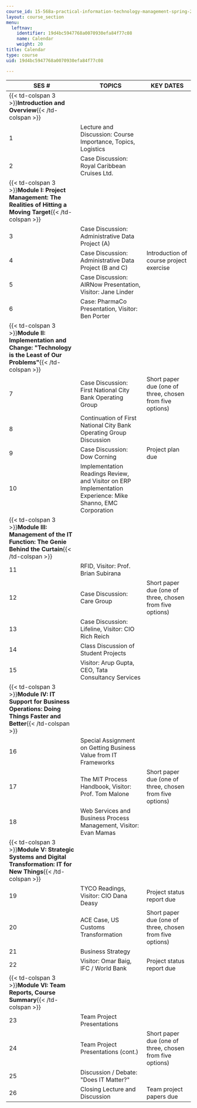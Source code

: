 ```yaml
---
course_id: 15-568a-practical-information-technology-management-spring-2005
layout: course_section
menu:
  leftnav:
    identifier: 19d4bc5947768a0070930efa84f77c08
    name: Calendar
    weight: 20
title: Calendar
type: course
uid: 19d4bc5947768a0070930efa84f77c08

---
```


| SES # | TOPICS | KEY DATES |
| --- | --- | --- |
| {{< td-colspan 3 >}}**Introduction and Overview**{{< /td-colspan >}} |||
| 1 | Lecture and Discussion: Course Importance, Topics, Logistics |  |
| 2 | Case Discussion: Royal Caribbean Cruises Ltd. |  |
| {{< td-colspan 3 >}}**Module I: Project Management: The Realities of Hitting a Moving Target**{{< /td-colspan >}} |||
| 3 | Case Discussion: Administrative Data Project (A) |  |
| 4 | Case Discussion: Administrative Data Project (B and C) | Introduction of course project exercise |
| 5 | Case Discussion: AIRNow Presentation, Visitor: Jane Linder |  |
| 6 | Case: PharmaCo Presentation, Visitor: Ben Porter |  |
| {{< td-colspan 3 >}}**Module II: Implementation and Change: "Technology is the Least of Our Problems"**{{< /td-colspan >}} |||
| 7 | Case Discussion: First National City Bank Operating Group | Short paper due (one of three, chosen from five options) |
| 8 | Continuation of First National City Bank Operating Group Discussion |  |
| 9 | Case Discussion: Dow Corning | Project plan due |
| 10 | Implementation Readings Review, and Visitor on ERP Implementation Experience: Mike Shanno, EMC Corporation |  |
| {{< td-colspan 3 >}}**Module III: Management of the IT Function: The Genie Behind the Curtain**{{< /td-colspan >}} |||
| 11 | RFID, Visitor: Prof. Brian Subirana |  |
| 12 | Case Discussion: Care Group | Short paper due (one of three, chosen from five options) |
| 13 | Case Discussion: Lifeline, Visitor: CIO Rich Reich |  |
| 14 | Class Discussion of Student Projects |  |
| 15 | Visitor: Arup Gupta, CEO, Tata Consultancy Services |  |
| {{< td-colspan 3 >}}**Module IV: IT Support for Business Operations: Doing Things Faster and Better**{{< /td-colspan >}} |||
| 16 | Special Assignment on Getting Business Value from IT Frameworks |  |
| 17 | The MIT Process Handbook, Visitor: Prof. Tom Malone | Short paper due (one of three, chosen from five options) |
| 18 | Web Services and Business Process Management, Visitor: Evan Mamas |  |
| {{< td-colspan 3 >}}**Module V: Strategic Systems and Digital Transformation: IT for New Things**{{< /td-colspan >}} |||
| 19 | TYCO Readings, Visitor: CIO Dana Deasy | Project status report due |
| 20 | ACE Case, US Customs Transformation | Short paper due (one of three, chosen from five options) |
| 21 | Business Strategy |  |
| 22 | Visitor: Omar Baig, IFC / World Bank | Project status report due |
| {{< td-colspan 3 >}}**Module VI: Team Reports, Course Summary**{{< /td-colspan >}} |||
| 23 | Team Project Presentations |  |
| 24 | Team Project Presentations (cont.) | Short paper due (one of three, chosen from five options) |
| 25 | Discussion / Debate: "Does IT Matter?" |  |
| 26 | Closing Lecture and Discussion | Team project papers due